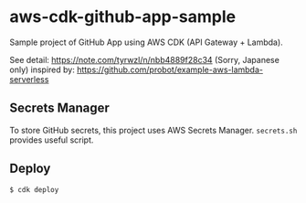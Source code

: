 # aws-cdk-github-app-sample

Sample project of GitHub App using AWS CDK (API Gateway + Lambda).

See detail: https://note.com/tyrwzl/n/nbb4889f28c34 (Sorry, Japanese only)
inspired by: https://github.com/probot/example-aws-lambda-serverless

## Secrets Manager

To store GitHub secrets, this project uses AWS Secrets Manager.
`secrets.sh` provides useful script.

## Deploy

```
$ cdk deploy
```
